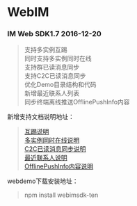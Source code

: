 # WebIM
### IM Web SDK1.7 2016-12-20
>支持多实例互踢<br/>
>同时支持多实例同时在线<br/>
>支持群已读消息同步<br/>
>支持C2C已读消息同步<br/>
>优化Demo目录结构和代码<br/>
>新增最近联系人列表<br/>
>同步终端离线推送OfflinePushInfo内容<br/>

新增支持文档说明地址：<br/>

>[互踢说明](https://www.qcloud.com/document/product/269/2708#.E4.BA.92.E8.B8.A2)<br/>
>[多实例同时在线说明](https://www.qcloud.com/document/product/269/1595#2.1-.E7.94.A8.E6.88.B7.E4.BF.A1.E6.81.AF.E5.AF.B9.E8.B1.A1logininfo)</br>
>[C2C已读消息同步说明](https://www.qcloud.com/document/product/269/1595#2.9-.E4.BA.8B.E4.BB.B6.E5.9B.9E.E8.B0.83.E5.AF.B9.E8.B1.A1listeners.onc2ceventnotifys)<br/>
>[最近联系人说明](https://www.qcloud.com/document/product/269/1597#.E8.8E.B7.E5.8F.96.E6.9C.80.E8.BF.91.E8.81.94.E7.B3.BB.E4.BA.BA)<br/>
>[OfflinePushInfo内容说明]()<br/>

webdemo下载安装地址：<br/>

>npm install webimsdk-ten
